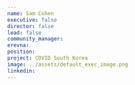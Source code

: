 ```yaml
---
name: Sam Cohen
executive: false
director: false
lead: false
community_manager:   
erevna:
position:  
project: COVID South Korea
image: ../assets/default_exec_image.png
linkedin: 
---
```

